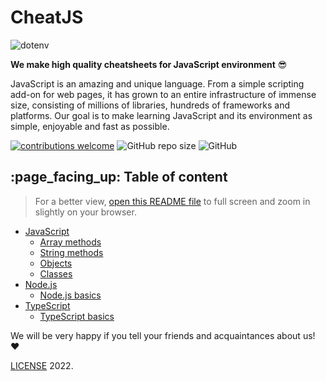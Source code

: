 # CheatJS

![dotenv](https://i.ibb.co/TrmSrGx/cheatjs-logo-v1.jpg)

**We make high quality cheatsheets for JavaScript environment** :sunglasses:

JavaScript is an amazing and unique language. From a simple scripting add-on for web pages, it has grown to an entire infrastructure of immense size, consisting of millions of libraries, hundreds of frameworks and platforms. Our goal is to make learning JavaScript and its environment as simple, enjoyable and fast as possible.

[![contributions welcome](https://img.shields.io/badge/contributions-welcome-brightgreen.svg?style=flat)](https://github.com/cheatjs/cheat/issues) ![GitHub repo size](https://img.shields.io/github/repo-size/cheatjs/cheat?color=blue) ![GitHub](https://img.shields.io/github/license/cheatjs/cheat?color=green)

## :page\_facing\_up: Table of content

> For a better view, [open this README file](./) to full screen and zoom in slightly on your browser.

* [JavaScript](./#javascript)
  * [Array methods](./#array-methods)
  * [String methods](./#string-methods)
  * [Objects](./#objects)
  * [Classes](./#classes)
* [Node.js](./#nodejs)
  * [Node.js basics](./#nodejs-basics)
* [TypeScript](./#typescript)
  * [TypeScript basics](./#typescript-basics)



We will be very happy if you tell your friends and acquaintances about us! :heart:

[LICENSE](LICENSE/) 2022.
